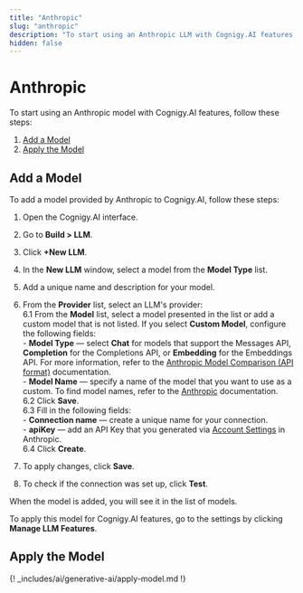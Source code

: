 ```yaml
---
title: "Anthropic"
slug: "anthropic"
description: "To start using an Anthropic LLM with Cognigy.AI features, add the LLM and apply it to the corresponding use case."
hidden: false
---
```


# Anthropic

To start using an Anthropic model with Cognigy.AI features, follow these steps:

1. [Add a Model](#add-a-model)
2. [Apply the Model](#apply-the-model)

## Add a Model

To add a model provided by Anthropic to Cognigy.AI, follow these steps:

1. Open the Cognigy.AI interface.
2. Go to **Build > LLM**.
3. Click **+New LLM**.
4. In the **New LLM** window, select a model from the **Model Type** list.
5. Add a unique name and description for your model.
6. From the **Provider** list, select an LLM's provider:<br>
    6.1 From the **Model** list, select a model presented in the list or add a custom model that is not listed. If you select **Custom Model**, configure the following fields:<br>
        - **Model Type** — select **Chat** for models that support the Messages API, **Completion** for the Completions API, or **Embedding** for the Embeddings API. For more information, refer to the [Anthropic Model Comparison (API format)](https://docs.anthropic.com/claude/docs/models-overview#model-comparison) documentation.<br>
        - **Model Name** — specify a name of the model that you want to use as a custom. To find model names, refer to the [Anthropic](https://docs.anthropic.com/claude/docs/models-overview) documentation.<br>
    6.2 Click **Save**.<br>
    6.3 Fill in the following fields:<br>
        - **Connection name** — create a unique name for your connection.<br>
        - **apiKey** — add an API Key that you generated via [Account Settings](https://console.anthropic.com/docs/api#accessing-the-api) in Anthropic.<br>
    6.4 Click **Create**.<br>

7. To apply changes, click **Save**.
8. To check if the connection was set up, click **Test**.

When the model is added, you will see it in the list of models.

To apply this model for Cognigy.AI features, go to the settings by clicking **Manage LLM Features**.


## Apply the Model

{! _includes/ai/generative-ai/apply-model.md !}